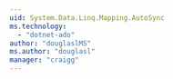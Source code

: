 ```yaml
---
uid: System.Data.Linq.Mapping.AutoSync
ms.technology: 
  - "dotnet-ado"
author: "douglaslMS"
ms.author: "douglasl"
manager: "craigg"
---
```

